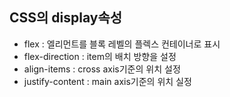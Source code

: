 ## CSS의 display속성 
 - flex : 엘리먼트를 블록 레벨의 플렉스 컨테이너로 표시
 - flex-direction : item의 배치 방향을 설정
 - align-items : cross axis기준의 위치 설정
 - justify-content : main axis기준의 위치 실정
